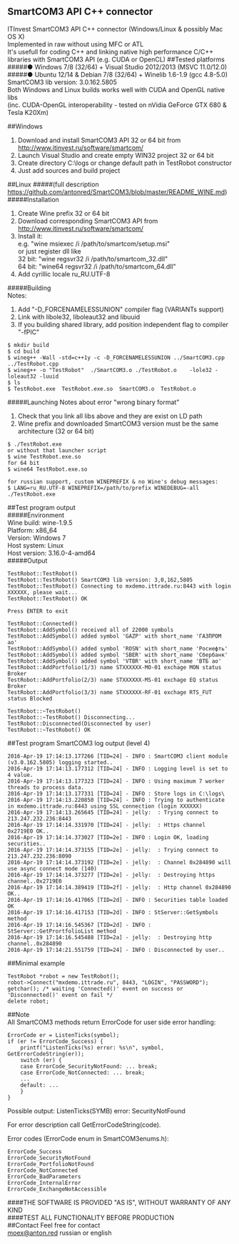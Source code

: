 ## SmartCOM3 API C++ connector
ITInvest SmartCOM3 API C++ connector (Windows/Linux & possibly Mac OS X)    
Implemented in raw without using MFC or ATL		
It's usefull for coding C++ and linking native high performance C/C++ libraries with SmartCOM3 API (e.g. CUDA or OpenCL)
##Tested platforms
#####● Windows 7/8 (32/64) + Visual Studio 2012/2013 (MSVC 11.0/12.0)
#####● Ubuntu 12/14 & Debian 7/8 (32/64) + Winelib 1.6-1.9 (gcc 4.8-5.0)	
SmartCOM3 lib version: 3.0.162.5805     
Both Windows and Linux builds works well with CUDA and OpenGL native libs       
(inc. CUDA-OpenGL interoperability - tested on nVidia GeForce GTX 680 & Tesla K20Xm)

##Windows
1. Download and install SmartCOM3 API 32 or 64 bit from http://www.itinvest.ru/software/smartcom/
2. Launch Visual Studio and create empty WIN32 project 32 or 64 bit
3. Create directory C:\logs or change default path in TestRobot constructor
4. Just add sources and build project

##Linux
#####(full description https://github.com/antonred/SmartCOM3/blob/master/README_WINE.md)
#####Installation
1. Create Wine prefix 32 or 64 bit
2. Download corresponding SmartCOM3 API from http://www.itinvest.ru/software/smartcom/
3. Install it:      
    e.g. "wine msiexec /i /path/to/smartcom/setup.msi"    
    or just register dll like		
    32 bit: "wine regsvr32 /i /path/to/smartcom_32.dll"		
    64 bit: "wine64 regsvr32 /i /path/to/smartcom_64.dll"	
4. Add cyrillic locale ru_RU.UTF-8

#####Building     
Notes:      
1. Add "-D_FORCENAMELESSUNION" compiler flag (VARIANTs support)        
2. Link with libole32, liboleaut32 and libuuid      
3. If you building shared library, add position independent flag to compiler "-fPIC"     
```
$ mkdir build
$ cd build
$ wineg++ -Wall -std=c++1y -c -D_FORCENAMELESSUNION ../SmartCOM3.cpp ../TestRobot.cpp
$ wineg++ -o "TestRobot"  ./SmartCOM3.o ./TestRobot.o    -lole32 -loleaut32 -luuid
$ ls
$ TestRobot.exe  TestRobot.exe.so  SmartCOM3.o  TestRobot.o
```
#####Launching
Notes about error "wrong binary format"      
1. Check that you link all libs above and they are exist on LD path         
2. Wine prefix and downloaded SmartCOM3 version must be the same architecture (32 or 64 bit)       
```
$ ./TestRobot.exe    
or without that launcher script
$ wine TestRobot.exe.so
for 64 bit
$ wine64 TestRobot.exe.so

for russian support, custom WINEPREFIX & no Wine's debug messages:
$ LANG=ru_RU.UTF-8 WINEPREFIX=/path/to/prefix WINEDEBUG=-all ./TestRobot.exe
```
##Test program output	
#####Environment		
    Wine build: wine-1.9.5	
    Platform: x86_64	
    Version: Windows 7	
    Host system: Linux	
    Host version: 3.16.0-4-amd64	
#####Output		
```
TestRobot::TestRobot()
TestRobot::TestRobot() SmartCOM3 lib version: 3,0,162,5805
TestRobot::TestRobot() Connecting to mxdemo.ittrade.ru:8443 with login XXXXXX, please wait...
TestRobot::TestRobot() OK

Press ENTER to exit

TestRobot::Connected()
TestRobot::AddSymbol() received all of 22000 symbols
TestRobot::AddSymbol() added symbol 'GAZP' with short_name 'ГАЗПРОМ ао'
TestRobot::AddSymbol() added symbol 'ROSN' with short_name 'Роснефть'
TestRobot::AddSymbol() added symbol 'SBER' with short_name 'Сбербанк'
TestRobot::AddSymbol() added symbol 'VTBR' with short_name 'ВТБ ао'
TestRobot::AddPortfolio(1/3) name STXXXXXX-MO-01 exchage MON status Broker
TestRobot::AddPortfolio(2/3) name STXXXXXX-MS-01 exchage EQ status Broker
TestRobot::AddPortfolio(3/3) name STXXXXXX-RF-01 exchage RTS_FUT status Blocked

TestRobot::~TestRobot()
TestRobot::~TestRobot() Disconnecting...
TestRobot::Disconnected(Disconnected by user)
TestRobot::~TestRobot() OK
```
##Test program SmartCOM3 log output (level 4)   
```
2016-Apr-19 17:14:13.177266 [TID=24] - INFO : SmartCOM3 client module (v3.0.162.5805) logging started.. 
2016-Apr-19 17:14:13.177312 [TID=24] - INFO : Logging level is set to 4 value. 
2016-Apr-19 17:14:13.177323 [TID=24] - INFO : Using maximum 7 worker threads to process data. 
2016-Apr-19 17:14:13.177331 [TID=24] - INFO : Store logs in C:\logs\ 
2016-Apr-19 17:14:13.220850 [TID=24] - INFO : Trying to authenticate in mxdemo.ittrade.ru:8443 using SSL connection (login XXXXXX) 
2016-Apr-19 17:14:13.265645 [TID=24] - jelly:  : Trying connect to 213.247.232.236:8443 
2016-Apr-19 17:14:14.331970 [TID=24] - jelly:  : Https channel 0x2719E0 OK.. 
2016-Apr-19 17:14:14.373027 [TID=2e] - INFO : Login OK, loading securities.. 
2016-Apr-19 17:14:14.373155 [TID=2e] - jelly:  : Trying connect to 213.247.232.236:8090 
2016-Apr-19 17:14:14.373192 [TID=2e] - jelly:  : Channel 0x284890 will use async connect mode (140) 
2016-Apr-19 17:14:14.373277 [TID=2e] - jelly:  : Destroying https channel..0x2719E0 
2016-Apr-19 17:14:14.389419 [TID=2f] - jelly:  : Http channel 0x284890 OK.. 
2016-Apr-19 17:14:16.417065 [TID=2d] - INFO : Securities table loaded OK 
2016-Apr-19 17:14:16.417153 [TID=2d] - INFO : StServer::GetSymbols method 
2016-Apr-19 17:14:16.545367 [TID=2d] - INFO : StServer::GetPrortfolioList method 
2016-Apr-19 17:14:16.545488 [TID=2a] - jelly:  : Destroying http channel..0x284890 
2016-Apr-19 17:14:21.551759 [TID=24] - INFO : Disconnected by user.. 
``` 
##Minimal example        
```
TestRobot *robot = new TestRobot();
robot->Connect("mxdemo.ittrade.ru", 8443, "LOGIN", "PASSWORD");
getchar(); /* waiting 'Connected()' event on success or 'Disconnected()' event on fail */
delete robot;
```
##Note    
All SmartCOM3 methods return ErrorCode for user side error handling:   
```
ErrorCode er = ListenTicks(symbol);
if (er != ErrorCode_Success) {
	printf("ListenTicks(%s) error: %s\n", symbol, GetErrorCodeString(er));
	switch (er) {
	case ErrorCode_SecurityNotFound: ... break;
	case ErrorCode_NotConnected: ... break;
	...
	default: ...
	}
}
```
Possible output: ListenTicks(SYMB) error: SecurityNotFound		

For error description call GetErrorCodeString(code).	
	
Error codes (ErrorCode enum in SmartCOM3enums.h):
```
ErrorCode_Success
ErrorCode_SecurityNotFound
ErrorCode_PortfolioNotFound
ErrorCode_NotConnected
ErrorCode_BadParameters
ErrorCode_InternalError
ErrorCode_ExchangeNotAccessible
```
####THE SOFTWARE IS PROVIDED "AS IS", WITHOUT WARRANTY OF ANY KIND    
####TEST ALL FUNCTIONALITY BEFORE PRODUCTION      
##Contact
Feel free for contact        
moex@anton.red russian or english
